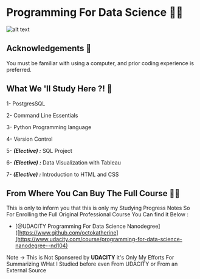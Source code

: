 
# Programming For Data Science 👨‍💻

![alt text](https://i.ibb.co/2YDnKF6/Programming-For-Data-Science-2.png)


## Acknowledgements 📕

You must be familiar with using a computer, and prior coding experience is preferred.
## What We 'll Study Here ?! 👣

1- PostgresSQL


2- Command Line Essentials

3- Python Programming language

4- Version Control

5- ***(Elective) :*** SQL Project

6- ***(Elective) :*** Data Visualization with Tableau

7- ***(Elective) :*** Introduction to HTML and CSS



## From Where You Can Buy The Full Course 🙅‍♂️
This is only to inform you that this is only my Studying Progress Notes So For Enrolling the Full Original Professional Course You Can find it Below : 
- [@UDACITY Programming For Data Science Nanodegree]([https://www.github.com/octokatherine](https://www.udacity.com/course/programming-for-data-science-nanodegree--nd104)

Note → This is Not Sponsered by **UDACITY** it's Only My Efforts For Summarizing WHat I Studied before even From UDACITY or From an External Source
